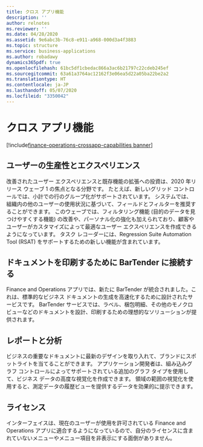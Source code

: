 ```yaml
---
title: クロス アプリ機能
description: ''
author: relnotes
ms.reviewer: ''
ms.date: 04/28/2020
ms.assetid: 9e6abc3b-76c8-e911-a968-000d3a4f3883
ms.topic: structure
ms.service: business-applications
ms.author: robadawy
dynamics365pdf: true
ms.openlocfilehash: 61bc5df1cbedac866a3ac6b21797c22cdeb245ef
ms.sourcegitcommit: 63a61a3764ac12162f3e06ea5d22a05ba22be2a2
ms.translationtype: HT
ms.contentlocale: ja-JP
ms.lasthandoff: 05/07/2020
ms.locfileid: "3350042"
---
```

# <a name="cross-app-features"></a>クロス アプリ機能

[!include[finance-operations-crossapp-capabilities banner](../includes/finance-operations-crossapp-capabilities.md)]

<!--structure start-->
## <a name="user-productivity-and-experiences"></a>ユーザーの生産性とエクスペリエンス
改善されたユーザー エクスペリエンスと既存機能の拡張への投資は、2020 年リリース ウェーブ 1 の焦点となる分野です。 たとえば、新しいグリッド コントロールでは、小計での行のグループ化がサポートされています。 システムでは、組織内の他のユーザーの使用状況に基づいて、フィールドとフィルターを推奨することができます。 このウェーブでは、フィルタリング機能 (目的のデータを見つけやすくする機能) の改善や、パーソナル化の強化も加えられており、顧客やユーザーがカスタマイズによって最適なユーザー エクスペリエンスを作成できるようになっています。 タスク レコーダーには、Regression Suite Automation Tool (RSAT) をサポートするための新しい機能が含まれています。

## <a name="connect-to-bartender-for-printing-documents"></a>ドキュメントを印刷するために BarTender に接続する
Finance and Operations アプリでは、新たに BarTender が統合されました。これは、標準的なビジネス ドキュメントの生成を高速化するために設計されたサービスです。 BarTender サービスでは、ラベル、梱包明細、その他のモノクロ ビューなどのドキュメントを設計、印刷するための理想的なソリューションが提供されます。 

## <a name="reporting-and-analytics"></a>レポートと分析
ビジネスの重要なドキュメントに最新のデザインを取り入れて、ブランドにスポットライトを当てることができます。 アプリケーション開発者は、組み込みグラフ コントロールによってサポートされている追加のグラフ タイプを使用して、ビジネス データの高度な視覚化を作成できます。 領域の範囲の視覚化を使用すると、測定データの履歴ビューを提供するデータを効果的に提示できます。

## <a name="licensing"></a>ライセンス
インターフェイスは、現在のユーザーが使用を許可されている Finance and Operations アプリに適合するようになっているので、自分のライセンスに含まれていないメニューやメニュー項目を非表示にする面倒がありません。
<!--structure end-->



